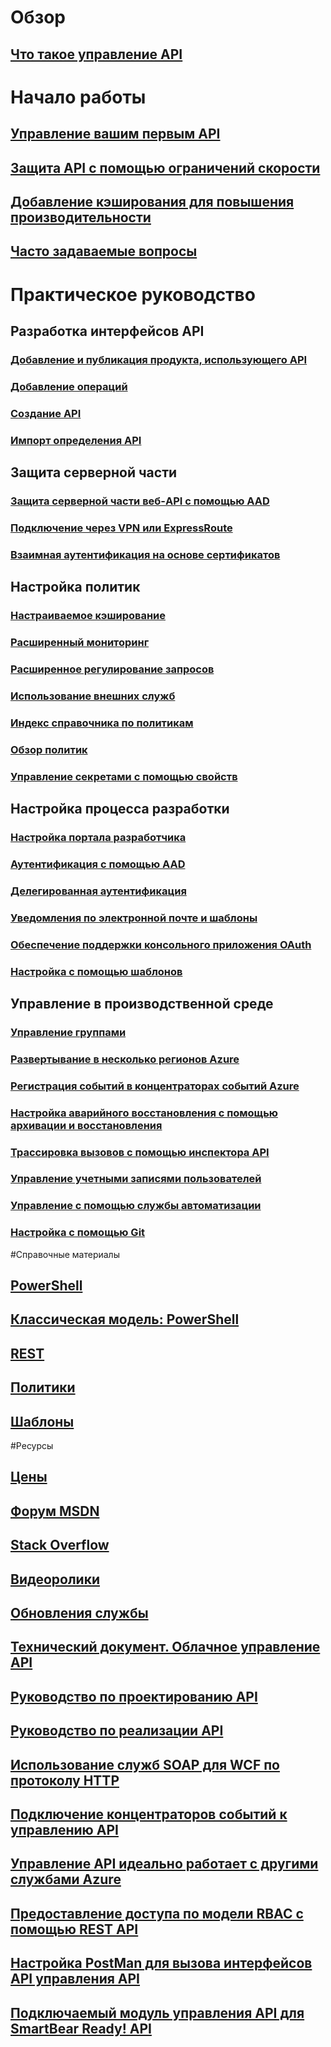 # Обзор
## [Что такое управление API](api-management-key-concepts.md)
# Начало работы
## [Управление вашим первым API](api-management-get-started.md)
## [Защита API с помощью ограничений скорости](api-management-howto-product-with-rules.md)
## [Добавление кэширования для повышения производительности](api-management-howto-cache.md)
## [Часто задаваемые вопросы](api-management-faq.md)
# Практическое руководство
## Разработка интерфейсов API
### [Добавление и публикация продукта, использующего API](api-management-howto-add-products.md)
### [Добавление операций](api-management-howto-add-operations.md)
### [Создание API](api-management-howto-create-apis.md)
### [Импорт определения API](api-management-howto-import-api.md)
## Защита серверной части
### [Защита серверной части веб-API с помощью AAD](api-management-howto-protect-backend-with-aad.md)
### [Подключение через VPN или ExpressRoute](api-management-howto-setup-vpn.md)
### [Взаимная аутентификация на основе сертификатов](api-management-howto-mutual-certificates.md)
## Настройка политик
### [Настраиваемое кэширование](api-management-sample-cache-by-key.md)
### [Расширенный мониторинг](api-management-log-to-eventhub-sample.md)
### [Расширенное регулирование запросов](api-management-sample-flexible-throttling.md)
### [Использование внешних служб](api-management-sample-send-request.md)
### [Индекс справочника по политикам](api-management-policy-reference.md)
### [Обзор политик](api-management-howto-policies.md)
### [Управление секретами с помощью свойств](api-management-howto-properties.md)
## Настройка процесса разработки
### [Настройка портала разработчика](api-management-customize-portal.md)
### [Аутентификация с помощью AAD](api-management-howto-aad.md)
### [Делегированная аутентификация](api-management-howto-setup-delegation.md)
### [Уведомления по электронной почте и шаблоны](api-management-howto-configure-notifications.md)
### [Обеспечение поддержки консольного приложения OAuth](api-management-howto-oauth2.md)
### [Настройка с помощью шаблонов](api-management-developer-portal-templates.md)
## Управление в производственной среде
### [Управление группами](api-management-howto-create-groups.md)
### [Развертывание в несколько регионов Azure](api-management-howto-deploy-multi-region.md)
### [Регистрация событий в концентраторах событий Azure](api-management-howto-log-event-hubs.md)
### [Настройка аварийного восстановления с помощью архивации и восстановления](api-management-howto-disaster-recovery-backup-restore.md)
### [Трассировка вызовов с помощью инспектора API](api-management-howto-api-inspector.md)
### [Управление учетными записями пользователей](api-management-howto-create-or-invite-developers.md)
### [Управление с помощью службы автоматизации](automation-manage-api-management.md)
### [Настройка с помощью Git](api-management-configuration-repository-git.md)
#Справочные материалы
## [PowerShell](/powershell/azureps-cmdlets-docs)
## [Классическая модель: PowerShell](https://msdn.microsoft.com/library/azure/mt613507)
## [REST](/rest/api/apimanagement/)
## [Политики](https://msdn.microsoft.com/library/azure/dn894081)
## [Шаблоны](https://msdn.microsoft.com/library/azure/mt697540)
#Ресурсы
## [Цены](https://azure.microsoft.com/pricing/details/api-management/)
## [Форум MSDN](https://social.msdn.microsoft.com/Forums/azure/en-US/home?forum=azureapimgmt)
## [Stack Overflow](http://stackoverflow.com/questions/tagged/azure-api-management)
## [Видеоролики](https://azure.microsoft.com/documentation/videos/index/?services=api-management) 
## [Обновления службы](https://azure.microsoft.com/updates/?product=api-management)
## [Технический документ. Облачное управление API](http://j.mp/ms-apim-whitepaper)
## [Руководство по проектированию API](../best-practices-api-design.md?toc=%2fazure%2fapi-management%2ftoc.json)
## [Руководство по реализации API](../best-practices-api-implementation.md?toc=%2fazure%2fapi-management%2ftoc.json)
## [Использование служб SOAP для WCF по протоколу HTTP](http://mostlydotnetdev.blogspot.nl/2015/03/azure-api-management-apim-consuming.html)
## [Подключение концентраторов событий к управлению API](http://weblogs.asp.net/cschittko/connecting-eventhubs-to-api-management)
## [Управление API идеально работает с другими службами Azure](http://weblogs.asp.net/cschittko/api-management-plays-well-with-other-azure-services)
## [Предоставление доступа по модели RBAC с помощью REST API](http://blogs.msdn.com/b/katriend/archive/2015/12/21/using-the-azure-api-management-rest-api-as-workaround-to-rbac-functionality.aspx)
## [Настройка PostMan для вызова интерфейсов API управления API](http://www.bizbert.com/bizbert/2015/07/08/Setting+Up+PostMan+To+Call+The+Azure+Management+APIs.aspx)
## [Подключаемый модуль управления API для SmartBear Ready! API](http://smartbear.com/plugins/microsoft-azure-api-management-plugin/)



<!--HONumber=Nov16_HO4-->


